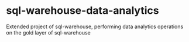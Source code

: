 # sql-warehouse-data-analytics
Extended project of sql-warehouse, performing data analytics operations on the gold layer of sql-warehouse
